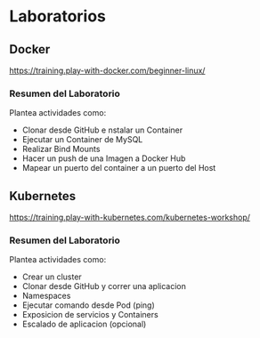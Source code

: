 # Laboratorios  

## Docker  
https://training.play-with-docker.com/beginner-linux/  

### Resumen del Laboratorio  
Plantea actividades como:  
* Clonar desde GitHub e nstalar un Container
* Ejecutar un Container de MySQL
* Realizar Bind Mounts
* Hacer un push de una Imagen a Docker Hub
* Mapear un puerto del container a un puerto del Host


## Kubernetes  
https://training.play-with-kubernetes.com/kubernetes-workshop/
  
### Resumen del Laboratorio  
Plantea actividades como:  
* Crear un cluster
* Clonar desde GitHub y correr una aplicacion
* Namespaces
* Ejecutar comando desde Pod (ping)
* Exposicion de servicios y Containers
* Escalado de aplicacion (opcional)
